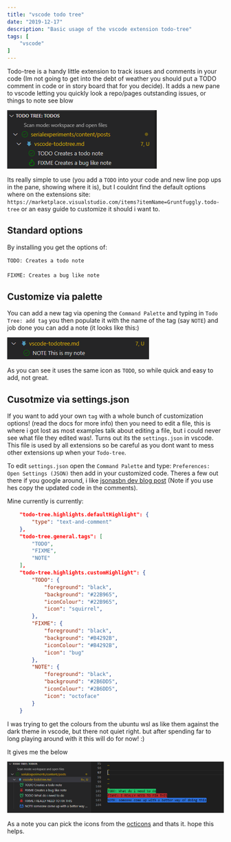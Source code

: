 ```yaml
---
title: "vscode todo tree"
date: "2019-12-17"
description: "Basic usage of the vscode extension todo-tree"
tags: [
    "vscode"
]
---
```


Todo-tree is a handy little extension to track issues and comments in your code (Im not going to get into the debt of weather you should put a TODO comment in code or in story board that for you decide). It adds a new pane to vscode letting you quickly look a repo/pages outstanding issues, or things to note see blow

![Image of vscode extension todo-tree](/static/vscode-todotree/image01.PNG)

Its really simple to use (you add a `TODO` into your code and new line pop ups in the pane, showing where it is), but I couldnt find the default options where on the extensions site: `https://marketplace.visualstudio.com/items?itemName=Gruntfuggly.todo-tree` or an easy guide to customize it should i want to.

## Standard options

By installing you get the options of:

``` python
TODO: Creates a todo note

FIXME: Creates a bug like note
```

## Customize via palette

You can add a new tag via opening the `Command Palette` and typing in `Todo Tree: add tag` you then populate it with the name of the tag (say `NOTE`) and job done you can add a note (it looks like this:)

![Default new tag example](/static/vscode-todotree/image02.PNG)

As you can see it uses the same icon as `TODO`, so while quick and easy to add, not great.

## Cusotmize via settings.json

If you want to add your own `tag` with a whole bunch of customization options! (read the docs for more info) then you need to edit a file, this is where i got lost as most examples talk about editing a file, but i could never see what file they edited was!. Turns out its the `settings.json` in vscode. This file is used by all extensions so be careful as you dont want to mess other extensions up when your `Todo-tree`. 

To edit `settings.json` open the `Command Palette` and type: `Preferences: Open Settings (JSON)` then add in your customized code. Theres a few out there if you google around, i like [jsonasbn dev blog post](https://dev.to/jonasbn/til-todo-tree-a-nifty-vscode-extension-16j5) (Note if you use hes copy the updated code in the comments). 

Mine currently is currently:

``` json
    "todo-tree.highlights.defaultHighlight": {
        "type": "text-and-comment"
    },
    "todo-tree.general.tags": [
        "TODO",
        "FIXME",
        "NOTE"
    ],
    "todo-tree.highlights.customHighlight": {
        "TODO": {
            "foreground": "black",
            "background": "#22B965",
            "iconColour": "#22B965",
            "icon": "squirrel",
        },
        "FIXME": {
            "foreground": "black",
            "background": "#B4292B",
            "iconColour": "#B4292B",
            "icon": "bug"
        },
        "NOTE": {
            "foreground": "black",
            "background": "#2B6DD5",
            "iconColour": "#2B6DD5",
            "icon": "octoface"
        }
    }
```

I was trying to get the colours from the ubuntu wsl as like them against the dark theme in vscode, but there not quiet right. but after spending far to long playing around with it this will do for now! :)

It gives me the below

![My todo-tree settings](/static/vscode-todotree/image03.PNG)

As a note you can pick the icons from the [octicons](https://primer.style/octicons/) and thats it. hope this helps.
